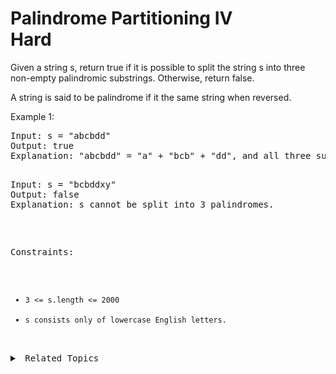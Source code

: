 # Palindrome Partitioning IV<br> Hard

Given a string s, return true if it is possible to split the string s into three non-empty palindromic substrings. Otherwise, return false.​​​​​

A string is said to be palindrome if it the same string when reversed.

Example 1:

<pre>
Input: s = "abcbdd"
Output: true
Explanation: "abcbdd" = "a" + "bcb" + "dd", and all three substrings are palindromes.

<pre>
Input: s = "bcbddxy"
Output: false
Explanation: s cannot be split into 3 palindromes.
</pre>

Constraints:

- `3 <= s.length <= 2000`
- `s consists only of lowercase English letters.`

<details>

<summary> Related Topics </summary>

-   `Dynamic Programming`
-   `String`

</details>
